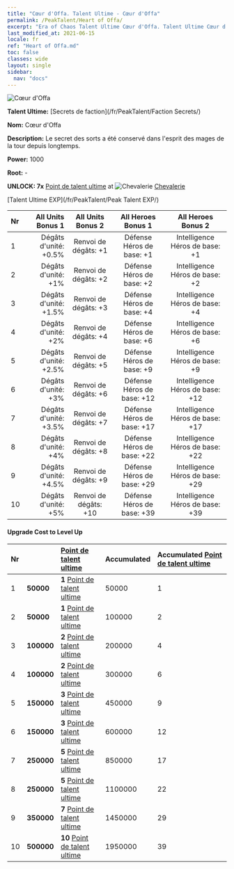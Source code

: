 ```yaml
---
title: "Cœur d'Offa. Talent Ultime - Cœur d'Offa"
permalink: /PeakTalent/Heart of Offa/
excerpt: "Era of Chaos Talent Ultime Cœur d'Offa. Talent Ultime Cœur d'Offa. Cœur d'Offa"
last_modified_at: 2021-06-15
locale: fr
ref: "Heart of Offa.md"
toc: false
classes: wide
layout: single
sidebar:
  nav: "docs"
---
```


  ![Cœur d'Offa](/images/pt/talent_3008.png)

  **Talent Ultime:** [Secrets de faction](/fr/PeakTalent/Faction Secrets/)

  **Nom:** Cœur d'Offa

  **Description:** Le secret des sorts a été conservé dans l'esprit des mages de la tour depuis longtemps.

  **Power:** 1000

  **Root:** -

  **UNLOCK: 7x** [Point de talent ultime](/ItemsFR/con_934/) at ![Chevalerie](/images/pt/talent_3006.png) [Chevalerie](/fr/PeakTalent/Chivalry/)

  [Talent Ultime EXP](/fr/PeakTalent/Peak Talent EXP/)

  | Nr | All Units Bonus 1 | All Units Bonus 2 | All Heroes Bonus 1 | All Heroes Bonus 2 |
  |:---|--------------:|:-------------:|:-------------:|:-------------:|
  | 1 | Dégâts d'unité: +0.5% | Renvoi de dégâts: +1 | Défense Héros de base: +1 | Intelligence Héros de base: +1 |
  | 2 | Dégâts d'unité: +1% | Renvoi de dégâts: +2 | Défense Héros de base: +2 | Intelligence Héros de base: +2 |
  | 3 | Dégâts d'unité: +1.5% | Renvoi de dégâts: +3 | Défense Héros de base: +4 | Intelligence Héros de base: +4 |
  | 4 | Dégâts d'unité: +2% | Renvoi de dégâts: +4 | Défense Héros de base: +6 | Intelligence Héros de base: +6 |
  | 5 | Dégâts d'unité: +2.5% | Renvoi de dégâts: +5 | Défense Héros de base: +9 | Intelligence Héros de base: +9 |
  | 6 | Dégâts d'unité: +3% | Renvoi de dégâts: +6 | Défense Héros de base: +12 | Intelligence Héros de base: +12 |
  | 7 | Dégâts d'unité: +3.5% | Renvoi de dégâts: +7 | Défense Héros de base: +17 | Intelligence Héros de base: +17 |
  | 8 | Dégâts d'unité: +4% | Renvoi de dégâts: +8 | Défense Héros de base: +22 | Intelligence Héros de base: +22 |
  | 9 | Dégâts d'unité: +4.5% | Renvoi de dégâts: +9 | Défense Héros de base: +29 | Intelligence Héros de base: +29 |
  | 10 | Dégâts d'unité: +5% | Renvoi de dégâts: +10 | Défense Héros de base: +39 | Intelligence Héros de base: +39 |


#### Upgrade Cost to Level Up

  | Nr | <i class="fas fa-coins"/> | [Point de talent ultime](/ItemsFR/con_934/) | Accumulated <i class="fas fa-coins"/> | Accumulated [Point de talent ultime](/ItemsFR/con_934/) |
  |:---|:--------------|:-------------|:-------------|:-------------|
  | 1 | **50000** | **1** [Point de talent ultime](/ItemsFR/con_934/) | 50000 | 1 |
  | 2 | **50000** | **1** [Point de talent ultime](/ItemsFR/con_934/) | 100000 | 2 |
  | 3 | **100000** | **2** [Point de talent ultime](/ItemsFR/con_934/) | 200000 | 4 |
  | 4 | **100000** | **2** [Point de talent ultime](/ItemsFR/con_934/) | 300000 | 6 |
  | 5 | **150000** | **3** [Point de talent ultime](/ItemsFR/con_934/) | 450000 | 9 |
  | 6 | **150000** | **3** [Point de talent ultime](/ItemsFR/con_934/) | 600000 | 12 |
  | 7 | **250000** | **5** [Point de talent ultime](/ItemsFR/con_934/) | 850000 | 17 |
  | 8 | **250000** | **5** [Point de talent ultime](/ItemsFR/con_934/) | 1100000 | 22 |
  | 9 | **350000** | **7** [Point de talent ultime](/ItemsFR/con_934/) | 1450000 | 29 |
  | 10 | **500000** | **10** [Point de talent ultime](/ItemsFR/con_934/) | 1950000 | 39 |
